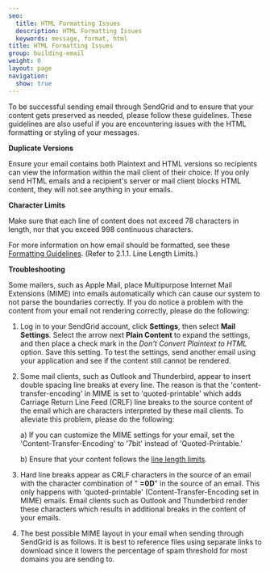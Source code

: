 ```yaml
---
seo:
  title: HTML Formatting Issues
  description: HTML Formatting Issues
  keywords: message, format, html
title: HTML Formatting Issues
group: building-email
weight: 0
layout: page
navigation:
  show: true
---
```


To be successful sending email through SendGrid and to ensure that your content gets preserved as needed, please follow these guidelines. These guidelines are also useful if you are encountering issues with the HTML formatting or styling of your messages.

**Duplicate Versions**

Ensure your email contains both Plaintext and HTML versions so recipients can view the information within the mail client of their choice. If you only send HTML emails and a recipient's server or mail client blocks HTML content, they will not see anything in your emails.

**Character Limits**

Make sure that each line of content does not exceed 78 characters in length, nor that you exceed 998 continuous characters.

For more information on how email should be formatted, see these [Formatting Guidelines](http://tools.ietf.org/html/rfc5322). (Refer to 2.1.1. Line Length Limits.)


**Troubleshooting**

Some mailers, such as Apple Mail, place Multipurpose Internet Mail Extensions (MIME) into emails automatically which can cause our system to not parse the boundaries correctly. If you do notice a problem with the content from your email not rendering correctly, please do the following:

1.  Log in to your SendGrid account, click  **Settings**, then select **Mail Settings**.  Select the arrow next **Plain Content** to expand the settings, and then place a check mark in the _Don't Convert Plaintext to HTML_ option. Save this setting. To test the settings, send another email using your application and see if the content still cannot be rendered.

1. Some mail clients, such as Outlook and Thunderbird, appear to insert double spacing line breaks at every line. The reason is that the 'content-transfer-encoding' in MIME is set to 'quoted-printable' which adds Carriage Return Line Feed (CRLF) line breaks to the source content of the email which are characters interpreted by these mail clients. To alleviate this problem, please do the following:

    a) If you can customize the MIME settings for your email, set the 'Content-Transfer-Encoding' to '7bit' instead of 'Quoted-Printable.'

    b) Ensure that your content follows the [line length limits](http://tools.ietf.org/html/rfc5322). 

1. Hard line breaks appear as CRLF characters in the source of an email with the character combination of " **=0D**" in the source of an email. This only happens with 'quoted-printable' (Content-Transfer-Encoding set in MIME) emails. Email clients such as Outlook and Thunderbird render these characters which results in additional breaks in the content of your emails. 

1. The best possible MIME layout in your email when sending through SendGrid is as follows. It is best to reference files using separate links to download since it lowers the percentage of spam threshold for most domains you are sending to.

 

